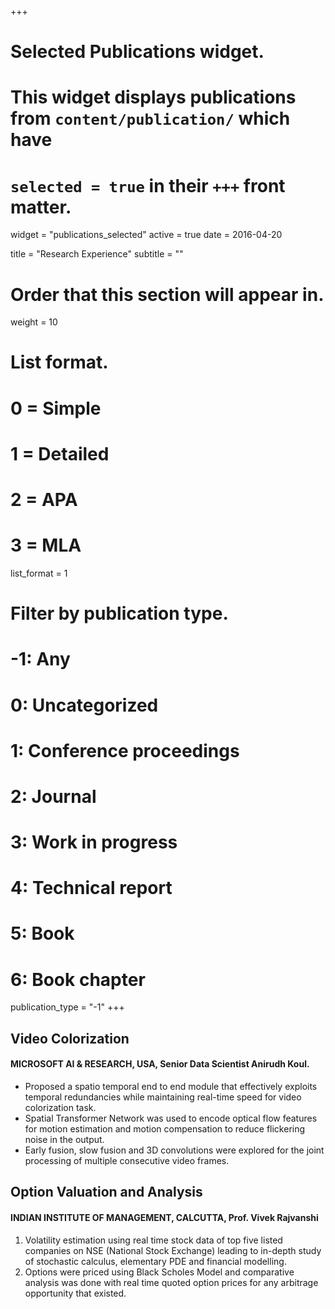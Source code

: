 +++
# Selected Publications widget.
# This widget displays publications from `content/publication/` which have
# `selected = true` in their `+++` front matter.
widget = "publications_selected"
active = true
date = 2016-04-20

title = "Research Experience"
subtitle = ""

# Order that this section will appear in.
weight = 10

# List format.
#   0 = Simple
#   1 = Detailed
#   2 = APA
#   3 = MLA
list_format = 1

# Filter by publication type.
# -1: Any
#  0: Uncategorized
#  1: Conference proceedings
#  2: Journal
#  3: Work in progress
#  4: Technical report
#  5: Book
#  6: Book chapter
publication_type = "-1"
+++

## Video Colorization
#### MICROSOFT AI & RESEARCH, USA, Senior Data Scientist Anirudh Koul.
* Proposed a spatio temporal end to end module that effectively exploits temporal redundancies while
maintaining real-time speed for video colorization task.
* Spatial Transformer Network was used to encode optical flow features for motion estimation and motion
compensation to reduce flickering noise in the output.
* Early fusion, slow fusion and 3D convolutions were explored for the joint processing of multiple
consecutive video frames.


## Option Valuation and Analysis 
#### INDIAN INSTITUTE OF MANAGEMENT, CALCUTTA, Prof. Vivek Rajvanshi
1. Volatility estimation using real time stock data of top five listed companies on NSE (National Stock
Exchange) leading to in-depth study of stochastic calculus, elementary PDE and financial modelling.
2. Options were priced using Black Scholes Model and comparative analysis was done with real time
quoted option prices for any arbitrage opportunity that existed.
